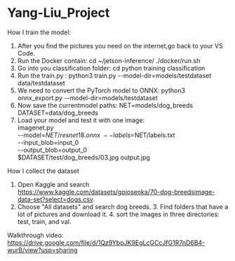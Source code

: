 # Yang-Liu_Project
How I train the model:
1.	After you find the pictures you need on the internet,go back to your VS Code.
2.	Run the Docker contain:     cd ~/jetson-inference/   ./docker/run.sh
3.	Go into you classification folder:     cd python training classification
4.	Run the train.py :     python3 train.py --model-dir=models/testdataset data/testdataset
5.	We need to convert the PyTorch model to ONNX:     python3 onnx_export.py --model-dir=models/testdataset
6.	Now save the currentmodel paths:     NET=models/dog_breeds   DATASET=data/dog_breeds
7.	Load your model and test it with one image:     
                                                                  imagenet.py \
                                                                              --model=$NET/resnet18.onnx \
                                                                              --labels=$NET/labels.txt \
                                                                               --input_blob=input_0 \
                                                                               --output_blob=output_0 \
                                                                               $DATASET/test/dog_breeds/03.jpg output.jpg


How I collect the dataset
 1.    Open Kaggle and search https://www.kaggle.com/datasets/gpiosenka/70-dog-breedsimage-data-set?select=dogs.csv.
 2.    Choose "All datasets" and search dog breeds.
         3.    Find folders that have a lot of pictures and download it.
         4.    sort the images in three directories: test, train, and val.


Walkthrough video: https://drive.google.com/file/d/1Qz9YbpJK9EgLcGCcJfG1R7nD6B4-wurB/view?usp=sharing
                                                                          

